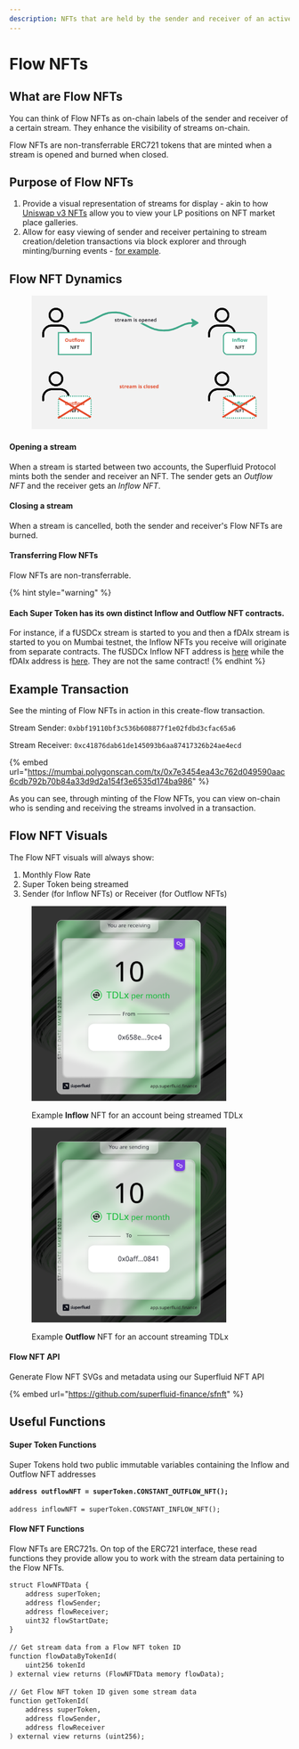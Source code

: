 ```yaml
---
description: NFTs that are held by the sender and receiver of an active stream
---
```


# Flow NFTs

## What are Flow NFTs

You can think of Flow NFTs as on-chain labels of the sender and receiver of a certain stream. They enhance the visibility of streams on-chain.&#x20;

Flow NFTs are non-transferrable ERC721 tokens that are minted when a stream is opened and burned when closed.

## Purpose of Flow NFTs

1. Provide a visual representation of streams for display - akin to how [Uniswap v3 NFTs](https://opensea.io/collection/uniswap-v3-positions) allow you to view your LP positions on NFT market place galleries.
2. Allow for easy viewing of sender and receiver pertaining to stream creation/deletion transactions via block explorer and through minting/burning events - [for example](https://mumbai.polygonscan.com/tx/0x7e3454ea43c762d049590aac6cdb792b70b84a33d9d2a154f3e6535d174ba986).

## Flow NFT Dynamics

<figure><img src="../../.gitbook/assets/image (35).png" alt="" width="519"><figcaption></figcaption></figure>

#### **Opening a stream**

When a stream is started between two accounts, the Superfluid Protocol mints both the sender and receiver an NFT. The sender gets an _Outflow NFT_ and the receiver gets an _Inflow NFT_.

#### **Closing a stream**

When a stream is cancelled, both the sender and receiver's Flow NFTs are burned.

#### **Transferring Flow NFTs**

Flow NFTs are non-transferrable.

{% hint style="warning" %}
#### Each Super Token has its own distinct Inflow and Outflow NFT contracts.&#x20;

For instance, if a fUSDCx stream is started to you and then a fDAIx stream is started to you on Mumbai testnet, the Inflow NFTs you receive will originate from separate contracts. The fUSDCx Inflow NFT address is [here](https://mumbai.polygonscan.com/address/0x92db74808afbd8f6e90ec476fa78b2ac99cca4bc#readContract) while the fDAIx address is [here](https://mumbai.polygonscan.com/token/0xda1b6d12b2a17c1a64211dab7224973fdacbb4fb). They are not the same contract!
{% endhint %}

## Example Transaction

See the minting of Flow NFTs in action in this create-flow transaction.

Stream Sender: `0xbbf19110bf3c536b608877f1e02fdbd3cfac65a6`

Stream Receiver: `0xc41876dab61de145093b6aa87417326b24ae4ecd`

{% embed url="https://mumbai.polygonscan.com/tx/0x7e3454ea43c762d049590aac6cdb792b70b84a33d9d2a154f3e6535d174ba986" %}

As you can see, through minting of the Flow NFTs, you can view on-chain who is sending and receiving the streams involved in a transaction.

## Flow NFT Visuals

The Flow NFT visuals will always show:

1. Monthly Flow Rate
2. Super Token being streamed
3. Sender (for Inflow NFTs) or Receiver (for Outflow NFTs)

<div>

<figure><img src="../../.gitbook/assets/getsvg.svg" alt="" width="350"><figcaption><p>Example <strong>Inflow</strong> NFT for an account being streamed TDLx</p></figcaption></figure>

 

<figure><img src="../../.gitbook/assets/getsvg (1).svg" alt="" width="350"><figcaption><p>Example <strong>Outflow</strong> NFT for an account streaming TDLx</p></figcaption></figure>

</div>

#### Flow NFT API

Generate Flow NFT SVGs and metadata using our Superfluid NFT API

{% embed url="https://github.com/superfluid-finance/sfnft" %}

## Useful Functions

#### Super Token Functions

Super Tokens hold two public immutable variables containing the Inflow and Outflow NFT addresses

<pre><code><strong>address outflowNFT = superToken.CONSTANT_OUTFLOW_NFT();
</strong>
address inflowNFT = superToken.CONSTANT_INFLOW_NFT();
</code></pre>

#### Flow NFT Functions

Flow NFTs are ERC721s. On top of the ERC721 interface, these read functions they provide allow you to work with the stream data pertaining to the Flow NFTs.&#x20;

```
struct FlowNFTData {
    address superToken;
    address flowSender;
    address flowReceiver;
    uint32 flowStartDate;
}

// Get stream data from a Flow NFT token ID
function flowDataByTokenId(
    uint256 tokenId
) external view returns (FlowNFTData memory flowData);

// Get Flow NFT token ID given some stream data
function getTokenId(
    address superToken,
    address flowSender,
    address flowReceiver
) external view returns (uint256);
```
